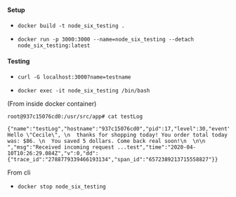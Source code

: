#### Setup

- `docker build -t node_six_testing .`

- `docker run -p 3000:3000 --name=node_six_testing --detach node_six_testing:latest`

#### Testing

- `curl -G localhost:3000?name=testname`

- `docker exec -it node_six_testing /bin/bash`

(From inside docker container)
```
root@937c15076cd0:/usr/src/app# cat testLog 

{"name":"testLog","hostname":"937c15076cd0","pid":17,"level":30,"event":"\n  Hello \"Cecile\", \n  thanks for shopping today! You order total today was: $86. \n  You saved 5 dollars. Come back real soon!\n  \n\n  ","msg":"Received incoming request ...test","time":"2020-04-10T10:26:29.084Z","v":0,"dd":{"trace_id":"2788779339466193134","span_id":"6572389213715558827"}}
```

From cli
- `docker stop node_six_testing`